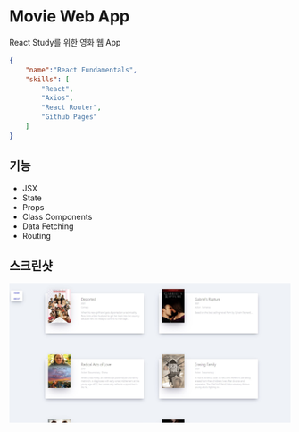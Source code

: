 # Movie Web App
React Study를 위한 영화 웹 App

```json
{
    "name":"React Fundamentals",
    "skills": [
        "React",
        "Axios",
        "React Router",
        "Github Pages"
    ]
}
```

## 기능
- JSX
- State
- Props
- Class Components
- Data Fetching
- Routing

## 스크린샷
![img](./public/screenshot/movie_app.jpg)

